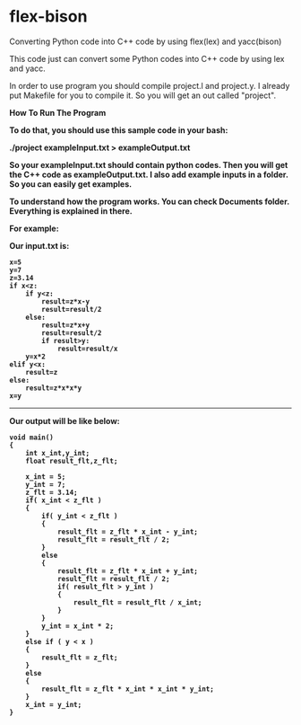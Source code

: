# flex-bison
Converting Python code into C++ code by using flex(lex) and yacc(bison)

This code just can convert some Python codes into C++ code by using lex and yacc.

In order to use program you should compile project.l and project.y. I already put Makefile for you to compile it. So you will get an out called "project".


<b> How To Run The Program <b>

To do that, you should use this sample code in your bash:

./project exampleInput.txt > exampleOutput.txt

So your exampleInput.txt should contain python codes. Then you will get the C++ code as exampleOutput.txt. I also add example inputs in a folder. So you can easily get examples.

To understand how the program works. You can check Documents folder. Everything is explained in there.

For example:

Our input.txt is:

```
x=5
y=7
z=3.14
if x<z:
	if y<z:
		result=z*x-y
		result=result/2
	else:
		result=z*x+y
		result=result/2
		if result>y:
			result=result/x
	y=x*2
elif y<x:
	result=z
else:
	result=z*x*x*y
x=y
```

-------------------------------

Our output will be like below:

```
void main()
{
	int x_int,y_int;
	float result_flt,z_flt;

	x_int = 5;
	y_int = 7;
	z_flt = 3.14;
	if( x_int < z_flt )
	{
		if( y_int < z_flt )
		{
			result_flt = z_flt * x_int - y_int;
			result_flt = result_flt / 2;
		}
		else
		{
			result_flt = z_flt * x_int + y_int;
			result_flt = result_flt / 2;
			if( result_flt > y_int )
			{
				result_flt = result_flt / x_int;
			}
		}
		y_int = x_int * 2;
	}
	else if ( y < x )
	{
		result_flt = z_flt;
	}
	else
	{
		result_flt = z_flt * x_int * x_int * y_int;
	}
	x_int = y_int;
}
```




